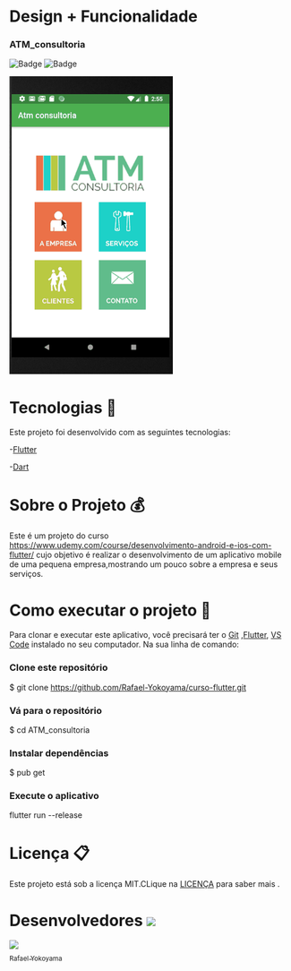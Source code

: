 

# Design + Funcionalidade


### ATM_consultoria
![Badge](https://img.shields.io/static/v1?label=dart&message=87.1%&color=blue&style=flat&logo=) 
  ![Badge](https://img.shields.io/static/v1?label=license&message=MIT&color=green&style=flat&logo=)  

   
   
  
 ![](https://github.com/Rafael-Yokoyama/curso-flutter/blob/master/ATM_consultoria/gif.foto.gif)


#  Tecnologias :rocket:  


Este projeto foi desenvolvido com as seguintes tecnologias:


-[Flutter](https://flutter.dev/?gclid=Cj0KCQjww_f2BRC-ARIsAP3zarEE3bqE6AWxyHKFhCNJTBwh89Q_ktFTvn-S0uAw324qo0gzXY0VfTUaAluTEALw_wcB&gclsrc=aw.ds)

-[Dart](https://dart.dev/get-dart)

# Sobre o Projeto :moneybag:
Este é um projeto do curso https://www.udemy.com/course/desenvolvimento-android-e-ios-com-flutter/ cujo objetivo é realizar  o desenvolvimento de um aplicativo mobile de uma pequena empresa,mostrando um pouco sobre a empresa e seus serviços.

# Como executar o projeto  :iphone:
Para clonar e executar este aplicativo, você precisará ter o  [Git](https://git-scm.com/) ,[Flutter](https://flutter.dev/?gclid=Cj0KCQjww_f2BRC-ARIsAP3zarEE3bqE6AWxyHKFhCNJTBwh89Q_ktFTvn-S0uAw324qo0gzXY0VfTUaAluTEALw_wcB&gclsrc=aw.ds), [VS Code](https://code.visualstudio.com/) instalado no seu computador. Na sua linha de comando:

### Clone este repositório
$ git clone https://github.com/Rafael-Yokoyama/curso-flutter.git                                                                                          

### Vá para o repositório 
$ cd ATM_consultoria

### Instalar dependências
 $ pub get

###  Execute o aplicativo 
flutter run --release  

# Licença 📋

Este projeto está sob a licença MIT.CLique na [LICENÇA](https://github.com/Rafael-Yokoyama/curso-flutter/blob/master/LICENSE) para saber mais .


# Desenvolvedores ![](https://github.githubassets.com/images/icons/emoji/octocat.png) 
[<img src="https://avatars0.githubusercontent.com/u/60978293?s=460&u=0db04c04e1f0270a31e1e06e878aa156bf50154f&v=4" width=115 > <br> <sub> Rafael Yokoyama </sub>](https://github.com/Rafael-Yokoyama) 





